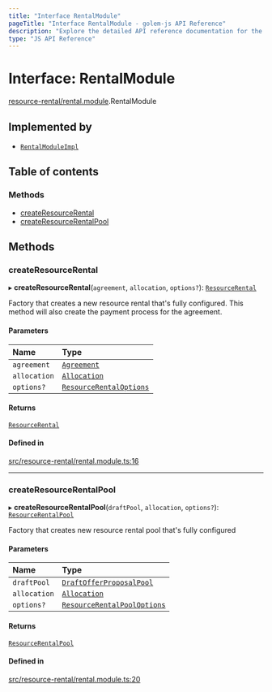 ```yaml
---
title: "Interface RentalModule"
pageTitle: "Interface RentalModule - golem-js API Reference"
description: "Explore the detailed API reference documentation for the Interface RentalModule within the golem-js SDK for the Golem Network."
type: "JS API Reference"
---
```

# Interface: RentalModule

[resource-rental/rental.module](../modules/resource_rental_rental_module).RentalModule

## Implemented by

- [`RentalModuleImpl`](../classes/resource_rental_rental_module.RentalModuleImpl)

## Table of contents

### Methods

- [createResourceRental](resource_rental_rental_module.RentalModule#createresourcerental)
- [createResourceRentalPool](resource_rental_rental_module.RentalModule#createresourcerentalpool)

## Methods

### createResourceRental

▸ **createResourceRental**(`agreement`, `allocation`, `options?`): [`ResourceRental`](../classes/resource_rental_resource_rental.ResourceRental)

Factory that creates a new resource rental that's fully configured.
This method will also create the payment process for the agreement.

#### Parameters

| Name | Type |
| :------ | :------ |
| `agreement` | [`Agreement`](../classes/market_agreement_agreement.Agreement) |
| `allocation` | [`Allocation`](../classes/payment_allocation.Allocation) |
| `options?` | [`ResourceRentalOptions`](resource_rental_resource_rental.ResourceRentalOptions) |

#### Returns

[`ResourceRental`](../classes/resource_rental_resource_rental.ResourceRental)

#### Defined in

[src/resource-rental/rental.module.ts:16](https://github.com/golemfactory/golem-js/blob/570126bc/src/resource-rental/rental.module.ts#L16)

___

### createResourceRentalPool

▸ **createResourceRentalPool**(`draftPool`, `allocation`, `options?`): [`ResourceRentalPool`](../classes/resource_rental_resource_rental_pool.ResourceRentalPool)

Factory that creates new resource rental pool that's fully configured

#### Parameters

| Name | Type |
| :------ | :------ |
| `draftPool` | [`DraftOfferProposalPool`](../classes/market_draft_offer_proposal_pool.DraftOfferProposalPool) |
| `allocation` | [`Allocation`](../classes/payment_allocation.Allocation) |
| `options?` | [`ResourceRentalPoolOptions`](resource_rental_resource_rental_pool.ResourceRentalPoolOptions) |

#### Returns

[`ResourceRentalPool`](../classes/resource_rental_resource_rental_pool.ResourceRentalPool)

#### Defined in

[src/resource-rental/rental.module.ts:20](https://github.com/golemfactory/golem-js/blob/570126bc/src/resource-rental/rental.module.ts#L20)
